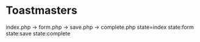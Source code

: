 # Toastmasters

index.php -> form.php    -> save.php    -> complete.php
state=index  state:form     state:save     state:complete
